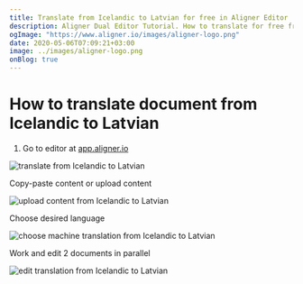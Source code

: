 ```yaml
---
title: Translate from Icelandic to Latvian for free in Aligner Editor
description: Aligner Dual Editor Tutorial. How to translate for free from Icelandic to Latvian. Aligner is multilingual document management platform. 
ogImage: "https://www.aligner.io/images/aligner-logo.png"
date: 2020-05-06T07:09:21+03:00
image: ../images/aligner-logo.png
onBlog: true
---
```


# How to translate document from Icelandic to Latvian

1. Go to editor at [app.aligner.io](https://app.aligner.io "Aligner App web page")

![translate from Icelandic to Latvian](../aligner-blank-editor.png "translate from Icelandic to Latvian")

Copy-paste content or upload content

![upload content from Icelandic to Latvian](../aligner-uploaded-document.png "upload content from Icelandic to Latvian")

Choose desired language

![choose machine translation from Icelandic to Latvian](../aligner-language-dropdown.png "choose machine translation from Icelandic to Latvian")

Work and edit 2 documents in parallel

![edit translation from Icelandic to Latvian](../aligner-double-sitded-editor.png "edit translation from Icelandic to Latvian")

